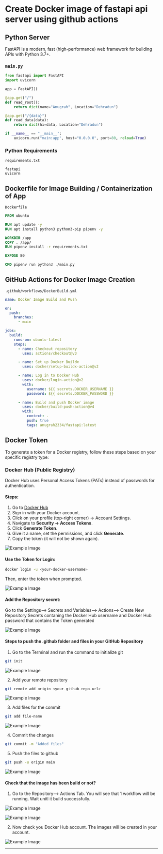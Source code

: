 # Create Docker image of fastapi api server using github actions

## Python Server

FastAPI is a modern, fast (high-performance) web framework for building APIs with Python 3.7+.

### `main.py`
```python
from fastapi import FastAPI
import uvicorn

app = FastAPI()

@app.get("/")
def read_root():
    return dict(name="Anugrah", Location="Dehradun")

@app.get("/{data}")
def read_data(data):
    return dict(hi=data, Location="Dehradun")

if __name__ == "__main__":
    uvicorn.run("main:app", host="0.0.0.0", port=80, reload=True)
```

### Python Requirements
`requirements.txt`
```text
fastapi
uvicorn
```

## Dockerfile for Image Building / Containerization of App

`Dockerfile`
```dockerfile
FROM ubuntu

RUN apt update -y
RUN apt install python3 python3-pip pipenv -y

WORKDIR /app
COPY . /app/
RUN pipenv install -r requirements.txt

EXPOSE 80

CMD pipenv run python3 ./main.py
```


## GitHub Actions for Docker Image Creation

`.github/workflows/DockerBuild.yml`
```yaml
name: Docker Image Build and Push

on:
  push:
    branches:
      - main

jobs:
  build:
    runs-on: ubuntu-latest
    steps: 
      - name: Checkout repository
        uses: actions/checkout@v3

      - name: Set up Docker Buildx
        uses: docker/setup-buildx-action@v2

      - name: Log in to Docker Hub
        uses: docker/login-action@v2
        with:
          username: ${{ secrets.DOCKER_USERNAME }}  
          password: ${{ secrets.DOCKER_PASSWORD }}  

      - name: Build and push Docker image
        uses: docker/build-push-action@v4
        with:
          context: .
          push: true
          tags: anugrah2334/fastapi:latest

```

## Docker Token
To generate a token for a Docker registry, follow these steps based on your specific registry type:

### Docker Hub (Public Registry)
Docker Hub uses Personal Access Tokens (PATs) instead of passwords for authentication.

#### Steps:
1. Go to [Docker Hub](https://hub.docker.com/)
2. Sign in with your Docker account.
3. Click on your profile (top-right corner) → Account Settings.
4. Navigate to **Security → Access Tokens**.
5. Click **Generate Token**.
6. Give it a name, set the permissions, and click **Generate**.
7. Copy the token (it will not be shown again).

![Example Image](https://github.com/Anugrah2334/Fast_API/blob/main/Screenshot1.jpg)

#### Use the Token for Login:
```sh
docker login -u <your-docker-username> 
```
Then, enter the token when prompted.

![Example Image](https://github.com/Anugrah2334/Fast_API/blob/main/Screenshot2.jpg)

#### Add the Repository secret:
Go to the Settings--> Secrets and Variables--> Actions--> Create New Repository Secrets contaning the Docker Hub username and Docker Hub password that contains the Token generated

![Example Image](https://github.com/Anugrah2334/Fast_API/blob/main/Screenshot3.jpg)

#### Steps to push the .github folder and files in your GitHub Repository
1. Go to the Terminal and run the command to initialize git
```sh
git init
```
![Example Image](https://github.com/Anugrah2334/Fast_API/blob/main/Screenshot4.jpg)

2. Add your remote repository
```sh
git remote add origin <your-github-repo-url>
```
![Example Image](https://github.com/Anugrah2334/Fast_API/blob/main/Screenshot5.jpg)

3. Add files for the commit
```sh
git add file-name
```
![Example Image](https://github.com/Anugrah2334/Fast_API/blob/main/Screenshot6.jpg)

4. Commit the changes
```sh
git commit -m "Added files"
```

5. Push the files to github
```sh
git push -u origin main
```
![Example Image](https://github.com/Anugrah2334/Fast_API/blob/main/Screenshot7.jpg)

#### Check that the image has been build or not?
1. Go to the Repository--> Actions Tab. You will see that 1 workflow will be running. Wait unitl it build successfully.

![Example Image](https://github.com/Anugrah2334/Fast_API/blob/main/Screenshot8.jpg)

![Example Image](https://github.com/Anugrah2334/Fast_API/blob/main/Screenshot9.jpg)

2. Now check you Docker Hub account. The images will be created in your account.

![Example Image](https://github.com/Anugrah2334/Fast_API/blob/main/Screenshot10.jpg)

---




